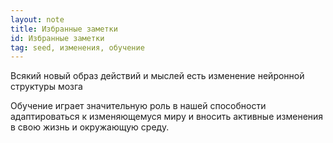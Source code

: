 ```yaml
---
layout: note
title: Избранные заметки
id: Избранные заметки
tag: seed, изменения, обучение
---
```

Всякий новый образ действий и мыслей есть изменение нейронной структуры мозга

Обучение играет значительную роль в нашей способности адаптироваться к изменяющемуся миру и вносить активные изменения в свою жизнь и окружающую среду.